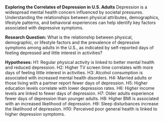 **Exploring the Correlates of Depression in U.S. Adults**
Depression is a widespread mental health concern influenced by societal pressures. Understanding the relationships between physical attributes, demographics, lifestyle patterns, and behavioral experiences can help identify key factors associated with depressive symptoms.

**Research Question:**
What is the relationship between physical, demographic, or lifestyle factors and the prevalence of depressive symptoms among adults in the U.S., as indicated by self-reported days of feeling depressed and little interest in activities?

**Hypotheses:**
H1: Regular physical activity is linked to better mental health and reduced depression.
H2: Higher TV screen time correlates with more days of feeling little interest in activities.
H3: Alcohol consumption is associated with increased mental health disorders.
H4: Married adults or those living with a partner report fewer days of depression.
H5: Higher education levels correlate with lower depression rates.
H6: Higher income levels are linked to fewer days of depression.
H7: Older adults experience fewer days of depression than younger adults.
H8: Higher BMI is associated with an increased likelihood of depression.
H9: Sleep disturbances increase the likelihood of depression.
H10: Perceived poor general health is linked to higher depression symptoms.
